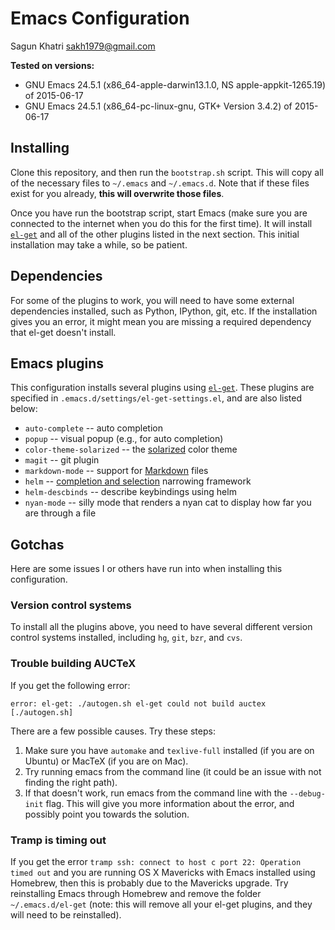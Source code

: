 # Emacs Configuration

Sagun Khatri
sakh1979@gmail.com

**Tested on versions:**
* GNU Emacs 24.5.1 (x86_64-apple-darwin13.1.0, NS apple-appkit-1265.19) of 2015-06-17
* GNU Emacs 24.5.1 (x86_64-pc-linux-gnu, GTK+ Version 3.4.2) of 2015-06-17

## Installing

Clone this repository, and then run the `bootstrap.sh` script. This
will copy all of the necessary files to `~/.emacs` and
`~/.emacs.d`. Note that if these files exist for you already, **this
will overwrite those files**.

Once you have run the bootstrap script, start Emacs (make sure you are
connected to the internet when you do this for the first time). It
will install [`el-get`](https://github.com/dimitri/el-get) and all of
the other plugins listed in the next section. This initial
installation may take a while, so be patient.

## Dependencies

For some of the plugins to work, you will need to have some external
dependencies installed, such as Python, IPython, git, etc. If the
installation gives you an error, it might mean you are missing a
required dependency that el-get doesn't install.

## Emacs plugins

This configuration installs several plugins using
[`el-get`](https://github.com/dimitri/el-get). These plugins are
specified in `.emacs.d/settings/el-get-settings.el`, and are also
listed below:

* `auto-complete` -- auto completion
* `popup` -- visual popup (e.g., for auto completion)
* `color-theme-solarized` -- the [solarized](http://ethanschoonover.com/solarized) color theme
* `magit` -- git plugin
* `markdown-mode` -- support for [Markdown](http://daringfireball.net/projects/markdown/) files
* `helm` -- [completion and selection](https://github.com/emacs-helm/helm) narrowing framework
* `helm-descbinds` -- describe keybindings using helm
* `nyan-mode` -- silly mode that renders a nyan cat to display how far
  you are through a file

## Gotchas

Here are some issues I or others have run into when installing this
configuration.

### Version control systems

To install all the plugins above, you need to have several different
version control systems installed, including `hg`, `git`, `bzr`, and
`cvs`.

### Trouble building AUCTeX

If you get the following error:

`error: el-get: ./autogen.sh el-get could not build auctex [./autogen.sh]`

There are a few possible causes. Try these steps:

1. Make sure you have `automake` and `texlive-full` installed (if you
   are on Ubuntu) or MacTeX (if you are on Mac).
2. Try running emacs from the command line (it could be an issue with
   not finding the right path).
3. If that doesn't work, run emacs from the command line with the
   `--debug-init` flag. This will give you more information about the
   error, and possibly point you towards the solution.

### Tramp is timing out

If you get the error `tramp ssh: connect to host c port 22: Operation
timed out` and you are running OS X Mavericks with Emacs installed
using Homebrew, then this is probably due to the Mavericks
upgrade. Try reinstalling Emacs through Homebrew and remove the folder
`~/.emacs.d/el-get` (note: this will remove all your el-get plugins,
and they will need to be reinstalled).
